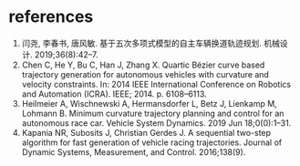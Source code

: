 # references
1. 闫尧, 李春书, 唐风敏. 基于五次多项式模型的自主车辆换道轨迹规划. 机械设计. 2019;36(8):42–7.   
2. Chen C, He Y, Bu C, Han J, Zhang X. Quartic Bézier curve based trajectory generation for autonomous vehicles with curvature and velocity constraints. In: 2014 IEEE International Conference on Robotics and Automation (ICRA). IEEE; 2014. p. 6108–6113.  
3. Heilmeier A, Wischnewski A, Hermansdorfer L, Betz J, Lienkamp M, Lohmann B. Minimum curvature trajectory planning and control for an autonomous race car. Vehicle System Dynamics. 2019 Jun 18;0(0):1–31.   
4. Kapania NR, Subosits J, Christian Gerdes J. A sequential two-step algorithm for fast generation of vehicle racing trajectories. Journal of Dynamic Systems, Measurement, and Control. 2016;138(9). 




